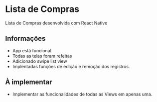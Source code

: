 # Lista de Compras
  Lista de Compras desenvolvida com React Native

## Informações
  - App está funcional
  - Todas as telas foram refeitas
  - Adicionado swipe list view
  - Implentadas funções de edição e remoção dos registros.

## À implementar
  - Implementar as funcionalidades de todas as Views em apenas uma.
